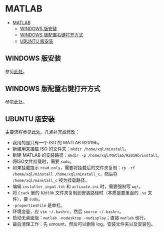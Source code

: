 # MATLAB

- [MATLAB](#matlab)
  - [WINDOWS 版安装](#windows-版安装)
  - [WINDOWS 版配置右键打开方式](#windows-版配置右键打开方式)
  - [UBUNTU 版安装](#ubuntu-版安装)

## WINDOWS 版安装

参见[此处](http://www.zhanshaoyi.com/12500.html)。

## WINDOWS 版配置右键打开方式

参见[此处](https://www.zhihu.com/question/54907280/answer/147331760)。

## UBUNTU 版安装

主要流程参见[此处](https://programtip.com/en/art-23556)。几点补充或修改：

- 我用的是只有一个 ISO 的 MATLAB R2019b。
- 新建用来挂载 ISO 的文件夹：`mkdir /home/xql/minstall`。
- 新建 MATLAB 的安装路径：`mkdir -p /home/xql/Matlab/R2019b/install`。
- 将ISO文件挂载时，需要 `sudo`。
- 如果挂载提示 `read-only`，需要将挂载后的文件夹复制：`cp -rf /home/xql/minstall /home/xql/minstall_c`，然后将 `/home/xql/minstall_c` 视为挂载路径。
- 编辑 `installer_input.txt` 和 `activate.ini` 时，需要强制写 `wq!`。
- 将 `Crack` 里的 `R2019b` 文件夹复制到安装路径时（本质是要里面的 `.so` 文件），要 `sudo`。
- `-propertiesFile` 是单杠。
- 环境变量，应 `vim ~/.bashrc`，然后 `source ~/.bashrc`。
- 启动无桌面版：`matlab -nodesktop -nodisplay`；直接 `matlab` 也行。
- 最后清理工作：先 umount，然后可以删除 log，安装文件夹以及安装包。
